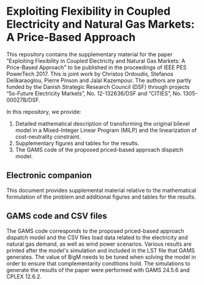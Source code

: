 # Exploiting Flexibility in Coupled Electricity and Natural Gas Markets: A Price-Based Approach

This repository contains the supplementary material for the paper "Exploiting Flexibility in Coupled Electricity and Natural Gas Markets: A Price-Based Approach" to be published in the proceedings of IEEE PES PowerTech 2017. This is joint work by Christos Ordoudis, Stefanos Delikaraoglou, Pierre Pinson and Jalal Kazempour. The authors are partly funded by the Danish
Strategic Research Council (DSF) through projects “5s-Future Electricity Markets”, No. 12-132636/DSF and “CITIES”, No. 1305-00027B/DSF.

In this repository, we provide:
   1. Detailed mathematical description of transforming the original bilevel model in a Mixed-Integer Linear Program (MILP) and the linearization of cost-neutrality constraint.
   2. Supplementary figures and tables for the results.
   3. The GAMS code of the proposed priced-based approach dispatch model.

## Electronic companion
This document provides supplemental material relative to the mathematical formulation of the problem and additional figures and tables for the results.

## GAMS code and CSV files
The GAMS code corresponds to the proposed priced-based approach dispatch model and the CSV files load data related to the electricity and natural gas demand, as well as wind power scenarios. Various results are printed after the model's simulation and included in the LST file that GAMS generates. The value of BigM needs to be tuned when solving the model in order to ensure that complementarity conditions hold. The simulations to generate the results of the paper were performed with GAMS 24.5.6 and CPLEX 12.6.2.
